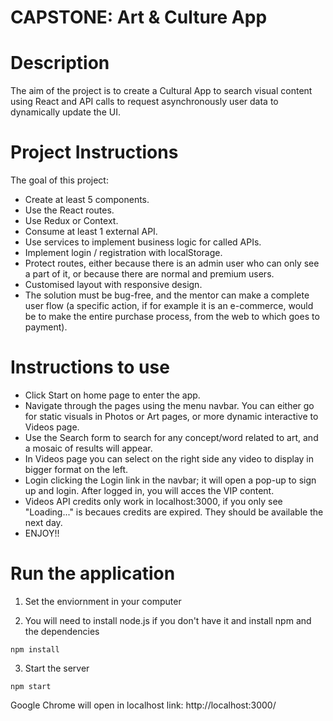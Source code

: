 # CAPSTONE: Art & Culture App

# Description

The aim of the project is to create a Cultural App to search visual content using React and API calls to request asynchronously user data to dynamically update the UI.


# Project Instructions

The goal of this project:
- Create at least 5 components.
- Use the React routes.
- Use Redux or Context.
- Consume at least 1 external API.
- Use services to implement business logic for called APIs.
- Implement login / registration with localStorage.
- Protect routes, either because there is an admin user who can only see a part of it, or because there are normal and premium users.
- Customised layout with responsive design.
- The solution must be bug-free, and the mentor can make a complete user flow (a specific action, if for example it is an e-commerce, would be to make the entire purchase process, from the web to which goes to payment).


# Instructions to use

- Click Start on home page to enter the app.
- Navigate through the pages using the menu navbar. You can either go for static visuals in Photos or Art pages, or more dynamic interactive to Videos page.
- Use the Search form to search for any concept/word related to art, and a mosaic of results will appear.
- In Videos page you can select on the right side any video to display in bigger format on the left.
- Login clicking the Login link in the navbar; it will open a pop-up to sign up and login. After logged in, you will acces the VIP content.
- Videos API credits only work in localhost:3000, if you only see "Loading..." is becaues credits are expired. They should be available the next day.
- ENJOY!!


# Run the application

1. Set the enviornment in your computer

2. You will need to install node.js if you don't have it and install npm and the dependencies
```
npm install
```
3. Start the server
```
npm start
````
Google Chrome will open in localhost link: http://localhost:3000/